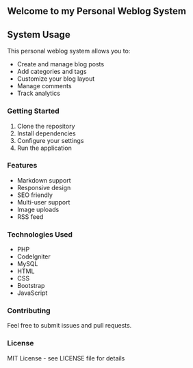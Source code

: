 ## Welcome to my Personal Weblog System

## System Usage

This personal weblog system allows you to:
- Create and manage blog posts
- Add categories and tags
- Customize your blog layout
- Manage comments
- Track analytics

### Getting Started
1. Clone the repository
2. Install dependencies
3. Configure your settings
4. Run the application

### Features
- Markdown support
- Responsive design
- SEO friendly
- Multi-user support
- Image uploads
- RSS feed

### Technologies Used
- PHP
- CodeIgniter
- MySQL
- HTML
- CSS
- Bootstrap
- JavaScript

### Contributing
Feel free to submit issues and pull requests.

### License
MIT License - see LICENSE file for details

